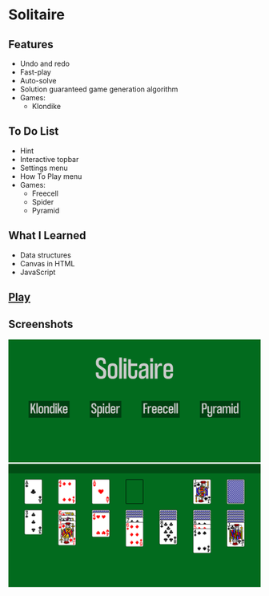 # Solitaire
## Features
* Undo and redo
* Fast-play
* Auto-solve
* Solution guaranteed game generation algorithm
* Games:
    * Klondike

## To Do List
* Hint
* Interactive topbar
* Settings menu
* How To Play menu
* Games:
    * Freecell
    * Spider
    * Pyramid

## What I Learned
* Data structures
* Canvas in HTML
* JavaScript

## [Play](https://biarmic.github.io/solitaire-js/)

## Screenshots
![screenshot](readme-images/screenshot-1.png "Menu")
![screenshot](readme-images/screenshot-2.png "Klondike")